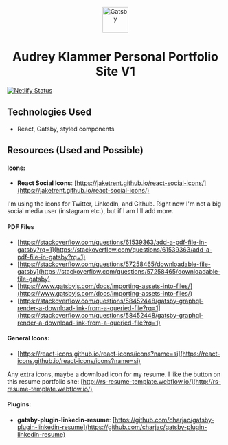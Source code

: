 <!-- @format -->

<p align="center">
  <a href="https://www.gatsbyjs.com">
    <img alt="Gatsby" src="https://www.gatsbyjs.com/Gatsby-Monogram.svg" width="60" />
  </a>
</p>
<h1 align="center">
Audrey Klammer Personal Portfolio Site V1
</h1>

[![Netlify Status](https://api.netlify.com/api/v1/badges/af0afc12-62b3-472d-b0a2-5a02ff97ba2a/deploy-status)](https://app.netlify.com/sites/zen-lamport-646916/deploys)

## Technologies Used

- React, Gatsby, styled components

## Resources (Used and Possible)

#### Icons:

- **React Social Icons**: [https://jaketrent.github.io/react-social-icons/](https://jaketrent.github.io/react-social-icons/)

I'm using the icons for Twitter, LinkedIn, and Github. Right now I'm not a big social media user (instagram etc.), but if I am I'll add more.

#### PDF Files

- [https://stackoverflow.com/questions/61539363/add-a-pdf-file-in-gatsby?rq=1](https://stackoverflow.com/questions/61539363/add-a-pdf-file-in-gatsby?rq=1)
- [https://stackoverflow.com/questions/57258465/downloadable-file-gatsby](https://stackoverflow.com/questions/57258465/downloadable-file-gatsby)
- [https://www.gatsbyjs.com/docs/importing-assets-into-files/](https://www.gatsbyjs.com/docs/importing-assets-into-files/)
- [https://stackoverflow.com/questions/58452448/gatsby-graphql-render-a-download-link-from-a-queried-file?rq=1](https://stackoverflow.com/questions/58452448/gatsby-graphql-render-a-download-link-from-a-queried-file?rq=1)

#### General Icons:

- [https://react-icons.github.io/react-icons/icons?name=si](https://react-icons.github.io/react-icons/icons?name=si)

Any extra icons, maybe a download icon for my resume. I like the button on this resume portfolio site:
[http://rs-resume-template.webflow.io/](http://rs-resume-template.webflow.io/)

#### Plugins:

- **gatsby-plugin-linkedin-resume**: [https://github.com/charjac/gatsby-plugin-linkedin-resume](https://github.com/charjac/gatsby-plugin-linkedin-resume)
